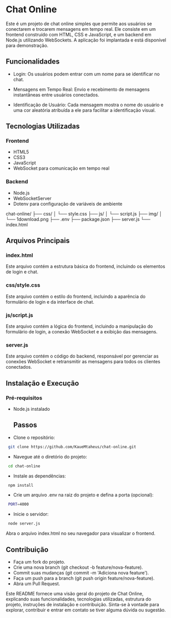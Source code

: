 # Chat Online

Este é um projeto de chat online simples que permite aos usuários se conectarem e trocarem mensagens em tempo real. Ele consiste em um frontend construído com HTML, CSS e JavaScript, e um backend em Node.js utilizando WebSockets. A aplicação foi implantada e está disponível para demonstração.

## Funcionalidades

- Login: Os usuários podem entrar com um nome para se identificar no chat.

- Mensagens em Tempo Real: Envio e recebimento de mensagens instantâneas entre usuários conectados.

- Identificação de Usuário: Cada mensagem mostra o nome do usuário e uma cor aleatória atribuída a ele para facilitar a identificação visual.

## Tecnologias Utilizadas
### Frontend
- HTML5
- CSS3
- JavaScript
- WebSocket para comunicação em tempo real

### Backend
- Node.js
- WebSocketServer
- Dotenv para configuração de variáveis de ambiente


chat-online/
├── css/
│   └── style.css
├── js/
│   └── script.js
├── img/
│   └── 1download.png
├── .env
├── package.json
├── server.js
└── index.html

## Arquivos Principais

### index.html
Este arquivo contém a estrutura básica do frontend, incluindo os elementos de login e chat.

### css/style.css
Este arquivo contém o estilo do frontend, incluindo a aparência do formulário de login e da interface de chat.

### js/script.js
Este arquivo contém a lógica do frontend, incluindo a manipulação do formulário de login, a conexão WebSocket e a exibição das mensagens.

### server.js
Este arquivo contém o código do backend, responsável por gerenciar as conexões WebSocket e retransmitir as mensagens para todos os clientes conectados.

## Instalação e Execução
### Pré-requisitos
- Node.js instalado

  ## Passos

    

- Clone o repositório:
```bash
 git clone https://github.com/KaueMtaheus/chat-online.git
 ```

- Navegue até o diretório do projeto:
```bash
 cd chat-online
 ```

- Instale as dependências:
```bash
 npm install
  ```

- Crie um arquivo .env na raiz do projeto e defina a porta (opcional):
```bash
 PORT=4000
```

- Inicie o servidor:
```bash
 node server.js   
```

Abra o arquivo index.html no seu navegador para visualizar o frontend.

## Contribuição

- Faça um fork do projeto.
- Crie uma nova branch (git checkout -b feature/nova-feature).
- Commit suas mudanças (git commit -m 'Adiciona nova feature').
- Faça um push para a branch (git push origin feature/nova-feature).
- Abra um Pull Request.

Este README fornece uma visão geral do projeto de Chat Online, explicando suas funcionalidades, tecnologias utilizadas, estrutura do projeto, instruções de instalação e contribuição. Sinta-se à vontade para explorar, contribuir e entrar em contato se tiver alguma dúvida ou sugestão.
